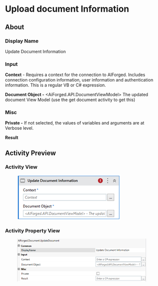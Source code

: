 # Upload document Information

## About

### Display Name

Update Document Information

### Input

**Context** - Requires a context for the connection to AIForged. Includes connection configuration information, user information and authentication information. This is a regular VB or C# expression.

**Document Object -** \<AiForged.API.DocumentViewModel> The updated document View Model (use the get document activity to get this)

### Misc

**Private -** If not selected, the values of variables and arguments are at Verbose level.

**Result**

## Activity Preview

### Activity View

<figure><img src="../../../.gitbook/assets/image (36) (2).png" alt=""><figcaption></figcaption></figure>

### Activity Property View

<figure><img src="../../../.gitbook/assets/image (49) (2).png" alt=""><figcaption></figcaption></figure>
